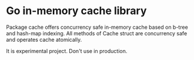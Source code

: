 # Go in-memory cache library

Package cache offers concurrency safe in-memory cache based on b-tree and hash-map indexing.
All methods of Cache struct are concurrency safe and operates cache atomically.

It is experimental project. Don't use in production.

